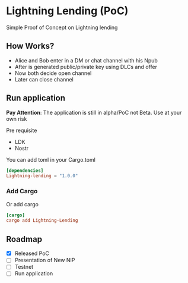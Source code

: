 # Lightning Lending (PoC)
Simple Proof of Concept on Lightning lending

## How Works?

- Alice and Bob enter in a DM or chat channel with his Npub 
- After is generated public/private key using DLCs and offer
- Now both decide open channel
- Later can close channel

## Run application

**Pay Attention**: The application is still in alpha/PoC not Beta. Use at your own risk

Pre requisite

- LDK 
- Nostr

You can add toml in your Cargo.toml

```toml
[dependencies]
Lightning-lending = "1.0.0"
```
### Add Cargo 

Or add cargo

```toml
[cargo]
cargo add Lightning-Lending
```
## Roadmap

- [x] Released PoC
- [ ] Presentation of New NIP
- [ ] Testnet
- [ ] Run application
